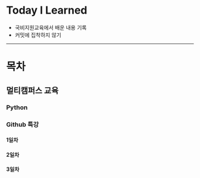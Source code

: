 # Today I Learned
- 국비지원교육에서 배운 내용 기록
- 커밋에 집착하지 않기
---
# 목차
## 멀티캠퍼스 교육
### Python
### Github 특강
#### 1일차
#### 2일차
#### 3일차

